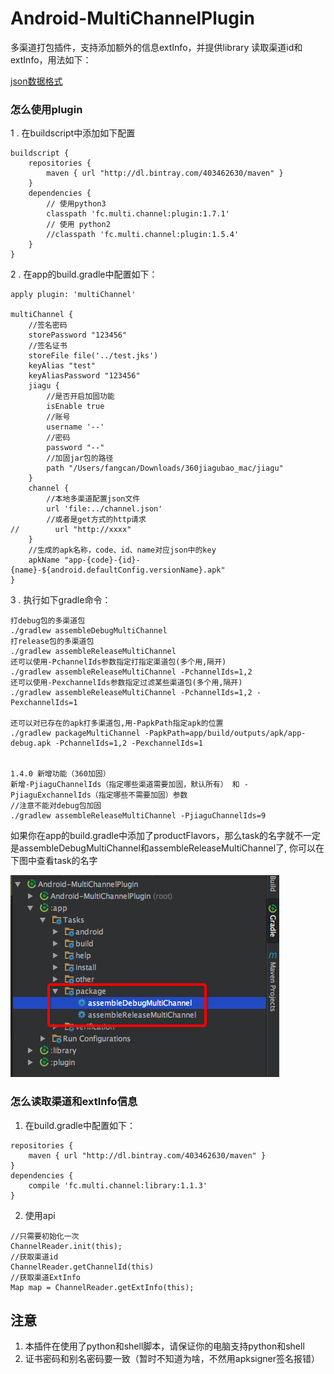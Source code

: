 # Android-MultiChannelPlugin
多渠道打包插件，支持添加额外的信息extInfo，并提供library 读取渠道id和extInfo，用法如下：

 [json数据格式](channel.json)

### 怎么使用plugin
1 . 在buildscript中添加如下配置
```
buildscript {
    repositories {
        maven { url "http://dl.bintray.com/403462630/maven" }
    }
    dependencies {
        // 使用python3
        classpath 'fc.multi.channel:plugin:1.7.1'
        // 使用 python2 
        //classpath 'fc.multi.channel:plugin:1.5.4'
    }
}
```

2 . 在app的build.gradle中配置如下：
```
apply plugin: 'multiChannel'

multiChannel {
    //签名密码
    storePassword "123456"
    //签名证书
    storeFile file('../test.jks')
    keyAlias "test"
    keyAliasPassword "123456"
    jiagu {
        //是否开启加固功能
        isEnable true
        //账号
        username '--'
        //密码
        password "--"
        //加固jar包的路径
        path "/Users/fangcan/Downloads/360jiagubao_mac/jiagu"
    }
    channel {
        //本地多渠道配置json文件
        url 'file:../channel.json'
        //或者是get方式的http请求
//        url "http://xxxx"
    }
    //生成的apk名称，code、id、name对应json中的key
    apkName "app-{code}-{id}-{name}-${android.defaultConfig.versionName}.apk"
}

```
3 . 执行如下gradle命令：
```
打debug包的多渠道包
./gradlew assembleDebugMultiChannel 
打release包的多渠道包
./gradlew assembleReleaseMultiChannel 
还可以使用-PchannelIds参数指定打指定渠道包(多个用,隔开)
./gradlew assembleReleaseMultiChannel -PchannelIds=1,2
还可以使用-PexchannelIds参数指定过滤某些渠道包(多个用,隔开)
./gradlew assembleReleaseMultiChannel -PchannelIds=1,2 -PexchannelIds=1

还可以对已存在的apk打多渠道包,用-PapkPath指定apk的位置
./gradlew packageMultiChannel -PapkPath=app/build/outputs/apk/app-debug.apk -PchannelIds=1,2 -PexchannelIds=1


1.4.0 新增功能（360加固）
新增-PjiaguChannelIds（指定哪些渠道需要加固，默认所有） 和 -PjiaguExchannelIds（指定哪些不需要加固）参数
//注意不能对debug包加固
./gradlew assembleReleaseMultiChannel -PjiaguChannelIds=9

```

如果你在app的build.gradle中添加了productFlavors，那么task的名字就不一定是assembleDebugMultiChannel和assembleReleaseMultiChannel了,
你可以在下图中查看task的名字

![tmp754639d2.png](tmp754639d2.png)

### 怎么读取渠道和extInfo信息
1. 在build.gradle中配置如下：
```
repositories {
    maven { url "http://dl.bintray.com/403462630/maven" }
}
dependencies {
    compile 'fc.multi.channel:library:1.1.3'
}
```
2. 使用api
```
//只需要初始化一次
ChannelReader.init(this);
//获取渠道id
ChannelReader.getChannelId(this)
//获取渠道ExtInfo
Map map = ChannelReader.getExtInfo(this);
```


## 注意
1. 本插件在使用了python和shell脚本，请保证你的电脑支持python和shell
2. 证书密码和别名密码要一致（暂时不知道为啥，不然用apksigner签名报错）
